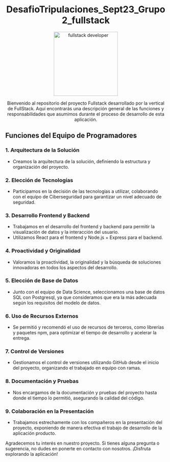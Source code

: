<div align="center">

# DesafioTripulaciones_Sept23_Grupo2_fullstack

  <img src="https://cdni.iconscout.com/illustration/premium/thumb/full-stack-developer-working-on-project-5248497-4403356.png" alt="fullstack developer" width=200><br>
  

Bienvenido al repositorio del proyecto Fullstack desarrollado por la vertical de FullStack. Aquí encontrarás una descripción general de las funciones y responsabilidades que asumimos durante el proceso de desarrollo de esta aplicación.

<!-- [Click to visit uor quiz page](https://diananospace4bugs.github.io/Quiz-II/pages/home.html) -->
</div>

## Funciones del Equipo de Programadores

### 1. Arquitectura de la Solución
- Creamos la arquitectura de la solución, definiendo la estructura y organización del proyecto.

### 2. Elección de Tecnologías
- Participamos en la decisión de las tecnologías a utilizar, colaborando con el equipo de Ciberseguridad para garantizar un nivel adecuado de seguridad.

### 3. Desarrollo Frontend y Backend
- Trabajamos en el desarrollo del frontend y backend para permitir la visualización de datos y la interacción del usuario.
- Utilizamos React para el frontend y Node.js + Express para el backend.

### 4. Proactividad y Originalidad
- Valoramos la proactividad, la originalidad y la búsqueda de soluciones innovadoras en todos los aspectos del desarrollo.

### 5. Elección de Base de Datos
- Junto con el equipo de Data Science, seleccionamos una base de datos SQL con Postgresql, ya que consideramos que era la más adecuada según los requisitos del modelo de datos.

### 6. Uso de Recursos Externos
- Se permitió y recomendó el uso de recursos de terceros, como librerías y paquetes npm, para optimizar el tiempo de desarrollo y acelerar la entrega.

### 7. Control de Versiones
- Gestionamos el control de versiones utilizando GitHub desde el inicio del proyecto, organizando el trabajado en equipo con ramas.

### 8. Documentación y Pruebas
- Nos encargamos de la documentación y pruebas del proyecto hasta donde el tiempo lo permitió, asegurando la calidad del código.

### 9. Colaboración en la Presentación
- Trabajamos estrechamente con los compañeros en la presentación del proyecto, exponiendo de manera efectiva el trabajo de desarrollo de la aplicación producto.

Agradecemos tu interés en nuestro proyecto. Si tienes alguna pregunta o sugerencia, no dudes en ponerte en contacto con nosotros. ¡Disfruta explorando la aplicación!